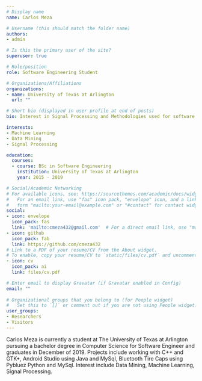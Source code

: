 ```yaml
---
# Display name
name: Carlos Meza

# Username (this should match the folder name)
authors:
- admin

# Is this the primary user of the site?
superuser: true

# Role/position
role: Software Engineering Student

# Organizations/Affiliations
organizations:
- name: University of Texas at Arlington
  url: ""

# Short bio (displayed in user profile at end of posts)
bio: Interest in Signal Processing and Methodologies used for software.

interests:
- Machine Learning
- Data Mining
- Signal Processing

education:
  courses:
  - course: BSc in Software Engineering
    institution: University of Texas at Arlington
    year: 2015 - 2019

# Social/Academic Networking
# For available icons, see: https://sourcethemes.com/academic/docs/widgets/#icons
#   For an email link, use "fas" icon pack, "envelope" icon, and a link in the
#   form "mailto:your-email@example.com" or "#contact" for contact widget.
social:
- icon: envelope
  icon_pack: fas
  link: 'mailto:cmeza432@gmail.com'  # For a direct email link, use "mailto:test@example.org".
- icon: github
  icon_pack: fab
  link: https://github.com/cmeza432
# Link to a PDF of your resume/CV from the About widget.
# To enable, copy your resume/CV to `static/files/cv.pdf` and uncomment the lines below.  
- icon: cv
  icon_pack: ai
  link: files/cv.pdf

# Enter email to display Gravatar (if Gravatar enabled in Config)
email: ""
  
# Organizational groups that you belong to (for People widget)
#   Set this to `[]` or comment out if you are not using People widget.  
user_groups:
- Researchers
- Visitors
---
```


Carlos Meza is currently a student at The University of Texas at Arlington pursuing a bachelor degree in Computer Science
for Software Engineer and graduates in December of 2019. Projects include working with C++ and GTK+, Android Studio using Java and MySql, Bluetooth Tire Caps using Pybluez Python and MySql. Interest include Data Mining, Machine Learning, Signal Processing.